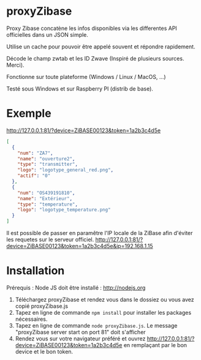 proxyZibase
===========

Proxy Zibase concatène les infos disponibles via les differentes API officielles dans un JSON simple.

Utilise un cache pour pouvoir être appelé souvent et répondre rapidement.

Décode le champ zwtab et les ID Zwave (Inspiré de plusieurs sources. Merci).

Fonctionne sur toute plateforme (Windows / Linux / MacOS, ...)

Testé sous Windows et sur Raspberry PI (distrib de base).

# Exemple

http://127.0.0.1:81/?device=ZiBASE00123&token=1a2b3c4d5e

```json
[
  {
    "num": "ZA7",
    "name": "ouverture2",
    "type": "transmitter",
    "logo": "logotype_general_red.png",
    "actif": "0"
  },
  {
    "num": "OS439191810",
    "name": "Extérieur",
    "type": "temperature",
    "logo": "logotype_temperature.png"
  }
]
```

Il est possible de passer en paramêtre l'IP locale de la ZiBase afin d'éviter les requetes sur le serveur officiel.
http://127.0.0.1:81/?device=ZiBASE00123&token=1a2b3c4d5e&ip=192.168.1.15


# Installation


Prérequis : Node JS doit être installé : http://nodejs.org

1. Téléchargez proxyZibase et rendez vous dans le dossiez ou vous avez copié proxyZibase.js
2. Tapez en ligne de commande `npm install` pour installer les packages nécessaires.
3. Tapez en ligne de commande `node proxyZibase.js`. Le message "proxyZibase server start on port 81" doit s'afficher
4. Rendez vous sur votre navigateur préféré et ouvrez http://127.0.0.1:81/?device=ZiBASE00123&token=1a2b3c4d5e en remplaçant par le bon device et le bon token.

